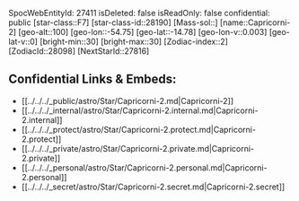 ﻿---
location: [-14.78,-54.75,100]
type: Star
tags:
- astro/Star

---
SpocWebEntityId: 27411
isDeleted: false
isReadOnly: false
confidential: public
[star-class::F7]
[star-class-id::28190]
[Mass-sol::]
[name::Capricorni-2]
[geo-alt::100]
[geo-lon::-54.75]
[geo-lat::-14.78]
[geo-lon-v::0.003]
[geo-lat-v::0]
[bright-min::30]
[bright-max::30]
[Zodiac-index::2]
[ZodiacId::28098]
[NextStarId::27816]



## Confidential Links & Embeds: 
- [[../../../_public/astro/Star/Capricorni-2.md|Capricorni-2]] 
- [[../../../_internal/astro/Star/Capricorni-2.internal.md|Capricorni-2.internal]] 
- [[../../../_protect/astro/Star/Capricorni-2.protect.md|Capricorni-2.protect]] 
- [[../../../_private/astro/Star/Capricorni-2.private.md|Capricorni-2.private]] 
- [[../../../_personal/astro/Star/Capricorni-2.personal.md|Capricorni-2.personal]] 
- [[../../../_secret/astro/Star/Capricorni-2.secret.md|Capricorni-2.secret]]

